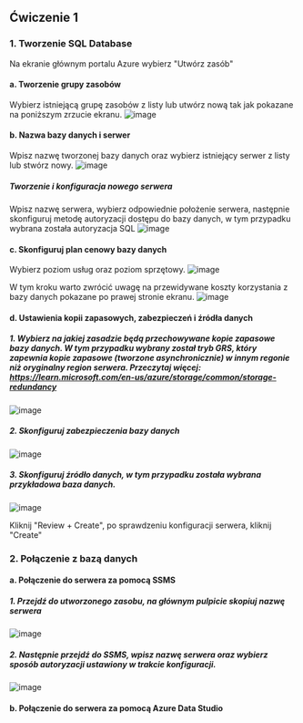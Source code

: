 ## Ćwiczenie 1

### 1. Tworzenie SQL Database
   Na ekranie głównym portalu Azure wybierz "Utwórz zasób"
   #### a. Tworzenie grupy zasobów
   Wybierz istniejącą grupę zasobów z listy lub utwórz nową tak jak pokazane na poniższym zrzucie ekranu.
   ![image](https://github.com/user-attachments/assets/dbe6a146-a25d-462a-8114-d887b81e3b5a)

   #### b. Nazwa bazy danych i serwer
   Wpisz nazwę tworzonej bazy danych oraz wybierz istniejący serwer z listy lub stwórz nowy.
   ![image](https://github.com/user-attachments/assets/c316a6ad-7233-4fed-80ff-6b74447f9715)

   ##### Tworzenie i konfiguracja nowego serwera
   Wpisz nazwę serwera, wybierz odpowiednie położenie serwera, następnie skonfiguruj metodę autoryzacji dostępu do bazy danych, w tym przypadku wybrana została autoryzacja SQL
   ![image](https://github.com/user-attachments/assets/459cda87-4e63-4a39-ba49-7fb796d93ccf)

   #### c. Skonfiguruj plan cenowy bazy danych
   Wybierz poziom usług oraz poziom sprzętowy.
   ![image](https://github.com/user-attachments/assets/499699c7-2e5b-4293-9f34-19d815727cba)

   W tym kroku warto zwrócić uwagę na przewidywane koszty korzystania z bazy danych pokazane po prawej stronie ekranu.
   ![image](https://github.com/user-attachments/assets/97a85764-c621-4098-86ef-ae9cc985ff3d)

   #### d. Ustawienia kopii zapasowych, zabezpieczeń i źródła danych
   ##### 1. Wybierz na jakiej zasadzie będą przechowywane kopie zapasowe bazy danych. W tym przypadku wybrany został tryb GRS, który zapewnia kopie zapasowe (tworzone asynchronicznie) w innym regonie niż oryginalny region serwera. Przeczytaj więcej: https://learn.microsoft.com/en-us/azure/storage/common/storage-redundancy
   ![image](https://github.com/user-attachments/assets/aba8a64f-0134-43e3-a584-0748fce84b73)

   ##### 2. Skonfiguruj zabezpieczenia bazy danych
   ![image](https://github.com/user-attachments/assets/a3ea05fd-c319-43fd-9eb4-ea7d6de221de)



   ##### 3. Skonfiguruj źródło danych, w tym przypadku została wybrana przykładowa baza danych.
   ![image](https://github.com/user-attachments/assets/138f1551-b52b-4ed6-a40c-5041392f0de0)


   Kliknij "Review + Create", po sprawdzeniu konfiguracji serwera, kliknij "Create"

   ### 2. Połączenie z bazą danych

   #### a. Połączenie do serwera za pomocą SSMS
   ##### 1. Przejdź do utworzonego zasobu, na głównym pulpicie skopiuj nazwę serwera
   ![image](https://github.com/user-attachments/assets/86c17edc-fbdc-4b9b-a6c4-2cc5cb803443)

   ##### 2. Następnie przejdź do SSMS, wpisz nazwę serwera oraz wybierz sposób autoryzacji ustawiony w trakcie konfiguracji.
   ![image](https://github.com/user-attachments/assets/9c893845-2b3d-412c-a6a0-b0e83598a95b)

   #### b. Połączenie do serwera za pomocą Azure Data Studio
   





